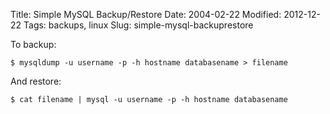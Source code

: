Title: Simple MySQL Backup/Restore
Date: 2004-02-22
Modified: 2012-12-22
Tags: backups, linux
Slug: simple-mysql-backuprestore

To backup:

    $ mysqldump -u username -p -h hostname databasename > filename


And restore:

    $ cat filename | mysql -u username -p -h hostname databasename
